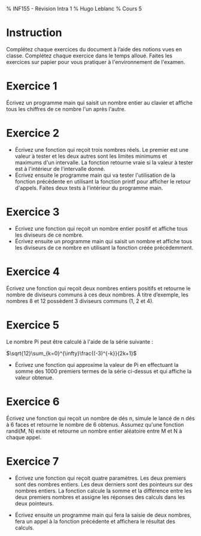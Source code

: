 % INF155 - Révision Intra 1
% Hugo Leblanc
% Cours 5

# Instruction
Complétez chaque exercices du document à l’aide des notions vues en classe. Complétez chaque exercice dans le temps alloué. Faites les exercices sur papier pour vous pratiquer à l'environnement de l'examen.

# Exercice 1
Écrivez un programme main qui saisit un nombre entier au clavier et affiche tous les chiffres de ce nombre l'un après l'autre.

# Exercice 2
- Écrivez une fonction qui reçoit trois nombres réels. Le premier est une valeur à tester et les deux autres sont les limites minimums et maximums d'un intervalle. La fonction retourne vraie si la valeur à tester est à l'intérieur de l'intervalle donné.
- Écrivez ensuite le programme main qui va tester l'utilisation de la fonction précédente en utilisant la fonction printf pour afficher le retour d'appels. Faites deux tests à l'intérieur du programme main.

# Exercice 3
- Écrivez une fonction qui reçoit un nombre entier positif et affiche tous les diviseurs de ce nombre.
- Écrivez ensuite un programme main qui saisit un nombre et affiche tous les diviseurs de ce nombre en utilisant la fonction créée précédemment.

# Exercice 4
Écrivez une fonction qui reçoit deux nombres entiers positifs et retourne le nombre de diviseurs communs à ces deux nombres. À titre d’exemple, les nombres 8 et 12 possèdent 3 diviseurs communs (1, 2 et 4).

# Exercice 5
Le nombre Pi peut être calculé à l'aide de la série suivante :

$\sqrt{12}\sum_{k=0}^{\infty}\frac{(-3)^{-k}}{2k+1}$

- Écrivez une fonction qui approxime la valeur de Pi en effectuant la somme des 1000 premiers termes de la série ci-dessus et qui affiche la valeur obtenue.

# Exercice 6
Écrivez une fonction qui reçoit un nombre de dés n, simule le lancé de n dés à 6 faces et retourne le nombre de 6 obtenus.
Assumez qu'une fonction randi(M, N) existe et retourne un nombre entier aléatoire entre M et N à chaque appel.

# Exercice 7
- Écrivez une fonction qui reçoit quatre paramètres. Les deux premiers sont des nombres entiers. Les deux derniers sont des pointeurs sur des nombres entiers. La fonction calcule la somme et la différence entre les deux premiers nombres et assigne les réponses des calculs dans les deux pointeurs.

- Écrivez ensuite un programme main qui fera la saisie de deux nombres, fera un appel à la fonction précédente et affichera le résultat des calculs.
